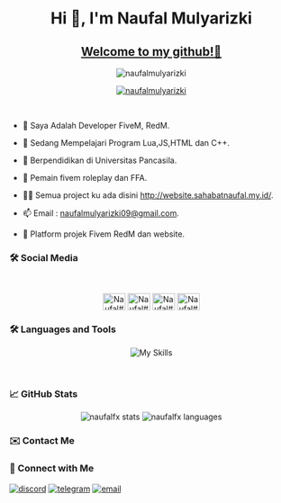 <h1 align="center">Hi 👋, I'm Naufal Mulyarizki</h1> 
<h2 align="center"> <b><u>Welcome to my github!👋</u></b></h3>

<p align="center"> <img src="https://komarev.com/ghpvc/?username=naufalmulyarizki&label=Profile%20views&color=0e75b6&style=flat" alt="naufalmulyarizki" /> </p>

<p align="center"> <a href="https://github.com/ryo-ma/github-profile-trophy"><img src="https://github-profile-trophy.vercel.app/?username=naufalmulyarizki&theme=onedark" alt="naufalmulyarizki" /></a> </p>

<br> 

- 🔭 Saya Adalah Developer FiveM, RedM.

- 🌱 Sedang Mempelajari Program Lua,JS,HTML dan C++.

- 👯 Berpendidikan di Universitas Pancasila.

- 🤝 Pemain fivem roleplay dan FFA.

- 👨‍💻 Semua project ku ada disini http://website.sahabatnaufal.my.id/.

- 📫 Email : naufalmulyarizki09@gmail.com.

- 📄 Platform projek Fivem RedM dan website.


### 🛠️ Social Media
<br> 
<p align="center">
<a href="https://instagram.com/naufal.salvatrucha" target="blank"><img align="center" src="https://raw.githubusercontent.com/rahuldkjain/github-profile-readme-generator/master/src/images/icons/Social/instagram.svg" alt="Naufal#8714" height="30" width="40" /></a>
<a href="https://www.youtube.com/channel/UCWqvg50dXfXN6p3xEcfzsTQ" target="blank"><img align="center" src="https://raw.githubusercontent.com/rahuldkjain/github-profile-readme-generator/master/src/images/icons/Social/youtube.svg" alt="Naufal#8714" height="30" width="40" /></a>
<a href="https://discord.gg/kVkHtH3RgT" target="blank"><img align="center" src="https://raw.githubusercontent.com/rahuldkjain/github-profile-readme-generator/master/src/images/icons/Social/discord.svg" alt="Naufal#8714" height="30" width="40" /></a>
<a href="https://twitter.com/NMulyarizki" target="blank"><img align="center" src="https://help.twitter.com/content/dam/help-twitter/brand/logo.png" alt="Naufal#8714" height="30" width="40" /></a> 
</p> 

### 🛠️ Languages and Tools

<p align="center">
  <img src="https://skillicons.dev/icons?i=lua,js,py,nodejs,html,css,react,githubvscode&perline=9" alt="My Skills" />
</p>

<br>
 
### 📈 GitHub Stats

<p align="center">
  <img src="https://github-readme-stats.vercel.app/api?username=naufalmulyarizki&show_icons=true&theme=radical" alt="naufalfx stats" />
  <img src="https://github-readme-stats.vercel.app/api/top-langs/?username=naufalmulyarizki&layout=compact&theme=radical" alt="naufalfx languages" />
</p>


### ✉️ Contact Me

### 🔗 Connect with Me

<p align="left">
  <a href="https://discord.com/users/462987629894565899" target="blank"><img align="center" src="https://img.shields.io/badge/discord-%237289DA.svg?style=for-the-badge&logo=discord&logoColor=white" alt="discord" /></a>
  <a href="https://t.me/naufal" target="blank"><img align="center" src="https://img.shields.io/badge/telegram-2CA5E0?style=for-the-badge&logo=telegram&logoColor=white" alt="telegram" /></a>
  <a href="mailto:naufalmulyarizki09@gmail.com"><img align="center" src="https://img.shields.io/badge/email-%23D14836.svg?style=for-the-badge&logo=gmail&logoColor=white" alt="email" /></a>
</p>
